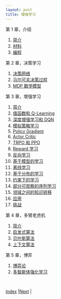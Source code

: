 ```yaml
---
layout: post
title: 增强学习
---
```


第 1 章，介绍
1. [简介](0-intro)
1. [材料](1-resource)
1. [编程](2-coding)

第 2 章，决策学习
1. [决策网络](3-dec-net)
1. [马尔可夫决策过程](5-mdp)
2. [MDP 数学模型](5-1-math)

第 3 章，增强学习
1. [简介](6-rl-intro)
1. [值函数和 Q-Learning](7-rl-q-learn)
1. [深度增强学习和 DQN](9-drl-dqn)
1. [模拟策略学习](10-imitation)
1. [Policy Gradient](11-pg)
1. [Actor Critic](13-actor-critic)
1. [TRPO 和 PPO](15-trpo)
1. [Reward 学习](17-reward)
1. [反向学习](18-irl)
1. [基于模型的学习](19-model-rl)
1. [离线学习](20-offline-rl)
1. [基于分布的学习](21-distributional-rl)
1. [约束下的学习](23-constrained-rl)
1. [部分可观察的序列学习](29-seq-rl)
1. [领域之间的知识转移](33-transfer)
1. [应用](41-app)
1. [挑战](51-advanced)

第 4 章，多臂老虎机
1. [简介](81-mab-intro)
1. [启发式算法](83-mab)
1. [贝叶斯算法](85-bayes-bandit)
1. [上下文算法](87-context-bandit)

第 5 章，博弈
1. [博弈论](91-game)
2. [多智能体强化学习](101-multi-agent)

<br/>

[Index](../) |[Next](0-intro) |
